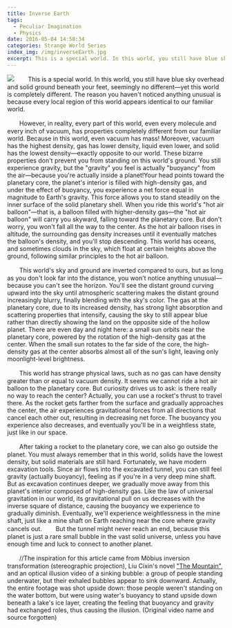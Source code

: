 ```yaml
---
title: Inverse Earth
tags:
  - Peculiar Imagination
  - Physics
date: 2016-05-04 14:58:34
categories: Strange World Series
index_img: /img/inverseEarth.jpg
excerpt: This is a special world. In this world, you still have blue sky overhead and solid ground beneath your feet, seemingly no different—yet this world is completely different. In this world, even vacuum has mass! And vacuum has the highest density, gas has lower density, liquid even lower, and solid has the lowest density, exactly opposite to our world...
---
```

![](/img/inverseEarth.jpg?size=300x)
　　This is a special world. In this world, you still have blue sky overhead and solid ground beneath your feet, seemingly no different—yet this world is completely different. The reason you haven't noticed anything unusual is because every local region of this world appears identical to our familiar world.

　　However, in reality, every part of this world, even every molecule and every inch of vacuum, has properties completely different from our familiar world. Because in this world, even vacuum has mass! Moreover, vacuum has the highest density, gas has lower density, liquid even lower, and solid has the lowest density—exactly opposite to our world. These bizarre properties don't prevent you from standing on this world's ground. You still experience gravity, but the "gravity" you feel is actually "buoyancy" from the air—because you're actually inside a planet!<!--more-->Your head points toward the planetary core, the planet's interior is filled with high-density gas, and under the effect of buoyancy, you experience a net force equal in magnitude to Earth's gravity. This force allows you to stand steadily on the inner surface of the solid planetary shell. When you ride this world's "hot air balloon"—that is, a balloon filled with higher-density gas—the "hot air balloon" will carry you skyward, falling toward the planetary core. But don't worry, you won't fall all the way to the center. As the hot air balloon rises in altitude, the surrounding gas density increases until it eventually matches the balloon's density, and you'll stop descending. This world has oceans, and sometimes clouds in the sky, which float at certain heights above the ground, following similar principles to the hot air balloon.

　　This world's sky and ground are inverted compared to ours, but as long as you don't look far into the distance, you won't notice anything unusual—because you can't see the horizon. You'll see the distant ground curving upward into the sky until atmospheric scattering makes the distant ground increasingly blurry, finally blending with the sky's color. The gas at the planetary core, due to its increased density, has strong light absorption and scattering properties that intensify, causing the sky to still appear blue rather than directly showing the land on the opposite side of the hollow planet. There are even day and night here: a small sun orbits near the planetary core, powered by the rotation of the high-density gas at the center. When the small sun rotates to the far side of the core, the high-density gas at the center absorbs almost all of the sun's light, leaving only moonlight-level brightness.

　　This world has strange physical laws, such as no gas can have density greater than or equal to vacuum density. It seems we cannot ride a hot air balloon to the planetary core. But curiosity drives us to ask: is there really no way to reach the center? Actually, you can use a rocket's thrust to travel there. As the rocket gets farther from the surface and gradually approaches the center, the air experiences gravitational forces from all directions that cancel each other out, resulting in decreasing net force. The buoyancy you experience also decreases, and eventually you'll be in a weightless state, just like in our space.

　　After taking a rocket to the planetary core, we can also go outside the planet. You must always remember that in this world, solids have the lowest density, but solid materials are still hard. Fortunately, we have modern excavation tools. Since air flows into the excavated tunnel, you can still feel gravity (actually buoyancy), feeling as if you're in a very deep mine shaft. But as excavation continues deeper, we gradually move away from this planet's interior composed of high-density gas. Like the law of universal gravitation in our world, its gravitational pull on us decreases with the inverse square of distance, causing the buoyancy we experience to gradually diminish. Eventually, we'll experience weightlessness in the mine shaft, just like a mine shaft on Earth reaching near the core where gravity cancels out.
　　But the tunnel might never reach an end, because this planet is just a rare small bubble in the vast solid universe, unless you have enough time and luck to connect to another planet.

　　<span class="likecode">//The inspiration for this article came from Möbius inversion transformation (stereographic projection), Liu Cixin's novel ["The Mountain"](https://www.douban.com/note/317715981/), and an optical illusion video of a sinking bubble: a group of people standing underwater, but their exhaled bubbles appear to sink downward. Actually, the entire footage was shot upside down: those people weren't standing on the water bottom, but were using water's buoyancy to stand upside down beneath a lake's ice layer, creating the feeling that buoyancy and gravity had exchanged roles, thus causing the illusion. (Original video name and source forgotten)</span>